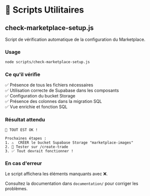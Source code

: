 # 📜 Scripts Utilitaires

## check-marketplace-setup.js

Script de vérification automatique de la configuration du Marketplace.

### Usage

```bash
node scripts/check-marketplace-setup.js
```

### Ce qu'il vérifie

✅ Présence de tous les fichiers nécessaires  
✅ Utilisation correcte de Supabase dans les composants  
✅ Configuration du bucket Storage  
✅ Présence des colonnes dans la migration SQL  
✅ Vue enrichie et fonction SQL  

### Résultat attendu

```
🎉 TOUT EST OK !

Prochaines étapes :
1. ⚠️  CRÉER le bucket Supabase Storage "marketplace-images"
2. 🧪 Tester sur /create-trade
3. ✅ Tout devrait fonctionner !
```

### En cas d'erreur

Le script affichera les éléments manquants avec ❌.

Consultez la documentation dans `documentation/` pour corriger les problèmes.







